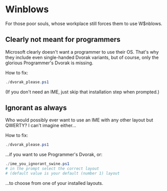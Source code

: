 # Winblows

For those poor souls, whose workplace still forces them to use W$nblows.

## Clearly not meant for programmers

Microsoft clearly doesn't want a programmer to use their OS.
That's why they include even single-handed Dvorak variants, but of course,
only the glorious Programmer's Dvorak is missing.

How to fix:

```powershell
./dvorak_please.ps1
```

(If you don't need an IME, just skip that installation step when prompted.)

## Ignorant as always

Who would possibly ever want to use an IME with any other layout but QWERTY?
I can't imagine either...

How to fix:

```powershell
./dvorak_please.ps1
```

...if you want to use Programmer's Dvorak, or:

```powershell
./ime_you_ignorant_swine.ps1
# in the prompt select the correct layout
# (default value is your default (number 1) layout
```

...to choose from one of your installed layouts.
